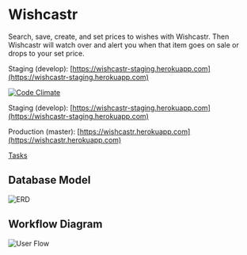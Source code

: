 # Wishcastr
Search, save, create, and set prices to wishes with Wishcastr. Then Wishcastr will watch over and alert you when that item goes on sale or drops to your set price.

Staging (develop): [https://wishcastr-staging.herokuapp.com](https://wishcastr-staging.herokuapp.com)

[![Code Climate](https://codeclimate.com/repos/564a21081787d7719b0010a6/badges/97363e083c200cb69754/gpa.svg)](https://codeclimate.com/repos/564a21081787d7719b0010a6/feed)

Staging (develop): [https://wishcastr-staging.herokuapp.com](https://wishcastr-staging.herokuapp.com)

Production (master): [https://wishcastr.herokuapp.com](https://wishcastr.herokuapp.com)



[Tasks](https://waffle.io/wishcastr/wishcastr)

## Database Model
![ERD](https://github.com/wishcastr/wishcastr/blob/develop/images/wishcastr_erd.png)

## Workflow Diagram
![User Flow](https://github.com/wishcastr/wishcastr/blob/develop/images/wishcastr_workflow.png)
